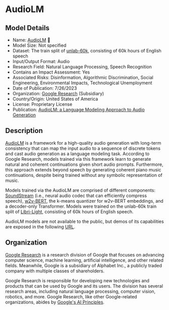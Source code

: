 # AudioLM

## Model Details

- Name: [AudioLM](https://arxiv.org/abs/2209.03143) 📢
- Model Size: Not specified
- Dataset: The train split of [unlab-60k](https://github.com/facebookresearch/libri-light), consisting of 60k hours of English speech
- Input/Output Format: Audio
- Research Field: Natural Language Processing, Speech Recognition
- Contains an Impact Assessment: Yes
- Associated Risks: Disinformation, Algorithmic Discrimination, Social Engineering, Environmental Impacts, Technological Unemployment
- Date of Publication: 7/26/2023
- Organization: [Google Research](https://research.google/) (Subsidiary)
- Country/Origin: United States of America
- License: Proprietary License
- Publication: [AudioLM: a Language Modeling Approach to Audio Generation](https://arxiv.org/abs/2209.03143)

## Description

[AudioLM](https://arxiv.org/abs/2209.03143) is a framework for a high-quality audio generation with long-term consistency that can map the input audio to a sequence of discrete tokens and cast audio generation as a language modeling task. According to Google Research, models trained via this framework learn to generate natural and coherent continuations given short audio prompts. Furthermore, this approach extends beyond speech by generating coherent piano music continuations, despite being trained without any symbolic representation of music.

Models trained via the AudioLM are comprised of different components: [SoundStream](https://arxiv.org/abs/2107.03312) (i.e., neural audio codec that can efficiently compress speech), [w2v-BERT](https://arxiv.org/abs/2108.06209), the k-means quantizer for w2v-BERT embeddings, and a decoder-only Transformer. Models were trained on the unlab-60k train split of [Libri-Light](https://github.com/facebookresearch/libri-light), consisting of 60k hours of English speech.

AudioLM models are not available to the public, but demos of its capabilities are exposed in the following [URL](https://google-research.github.io/seanet/audiolm/examples/).

## Organization

[Google Research](https://research.google/) is a research division of Google that focuses on advancing computer science, machine learning, artificial intelligence, and other related fields. Meanwhile, Google is a subsidiary of Alphabet Inc., a publicly traded company with multiple classes of shareholders.  
  
Google Research is responsible for developing new technologies and products that can be used by Google and its users. The division has several research areas, including natural language processing, computer vision, robotics, and more. Google Research, like other Google-related organizations, abides by [Google's AI Principles](https://ai.google/responsibility/principles/).
